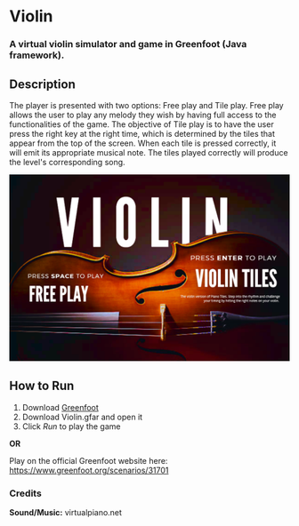 # Violin
### A virtual violin simulator and game in Greenfoot (Java framework).

## Description

The player is presented with two options: Free play and Tile play.
Free play allows the user to play any melody they wish by having full access to the functionalities of the game. The objective of Tile play is to have the user press the right key at the right time, which is determined by the tiles that appear from the top of the screen. When each tile is pressed correctly, it will emit its appropriate musical note. The tiles played correctly will produce the level's corresponding song.

![Violin Menu](https://raw.githubusercontent.com/DorsaRoh/Violin/master/Guides/menu.png "Logo Title Text 1")

## How to Run

1. Download [Greenfoot](https://www.greenfoot.org/download)
2. Download Violin.gfar and open it
3. Click *Run* to play the game

**OR**

Play on the official Greenfoot website here: 
https://www.greenfoot.org/scenarios/31701

### Credits
**Sound/Music:** virtualpiano.net
